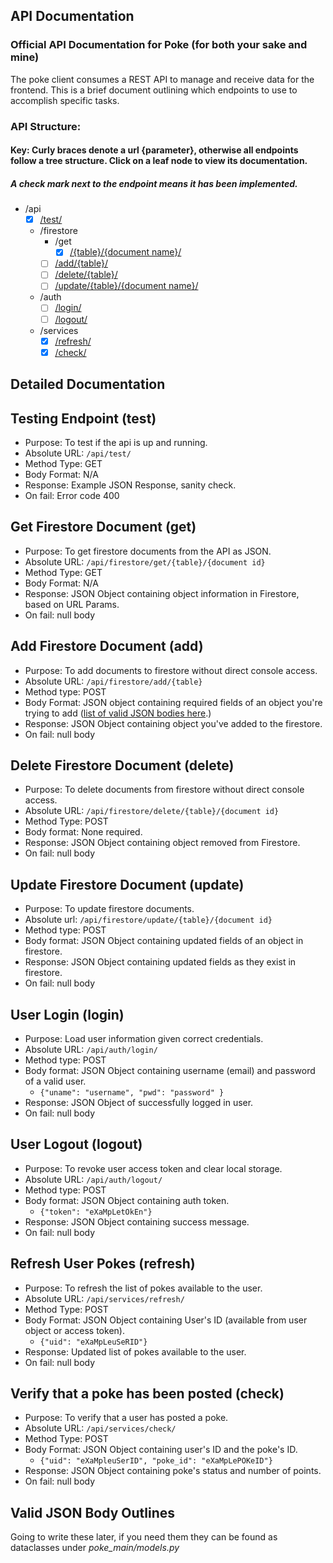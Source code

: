API Documentation
-
### Official API Documentation for Poke (for both your sake and mine)

The poke client consumes a REST API to manage and receive data for the frontend. This is a brief document
outlining which endpoints to use to accomplish specific tasks.

### API Structure:
#### Key: Curly braces denote a url {parameter}, otherwise all endpoints follow a tree structure. Click on a leaf node to view its documentation.
##### A check mark next to the endpoint means it has been implemented.
- /api
    - [x] [/test/](#testing-endpoint-test)
    - /firestore
        - /get
            - [x] [/{table}/{document name}/](#get-firestore-document-get)
        - [ ] [/add/{table}/](#add-firestore-document-add)
        - [ ] [/delete/{table}/](#delete-firestore-document-delete)
        - [ ] [/update/{table}/{document name}/](#update-firestore-document-update)
    - /auth
        - [ ] [/login/](#user-login-login)
        - [ ] [/logout/](#user-logout-logout)
    - /services
        - [x] [/refresh/](#refresh-user-pokes-refresh)
        - [x] [/check/](#verify-that-a-poke-has-been-posted-check)
        
## Detailed Documentation

## Testing Endpoint (test)
- Purpose: To test if the api is up and running.
- Absolute URL: `/api/test/`
- Method Type: GET
- Body Format: N/A
- Response: Example JSON Response, sanity check.
- On fail: Error code 400

## Get Firestore Document (get)
- Purpose: To get firestore documents from the API as JSON.
- Absolute URL: `/api/firestore/get/{table}/{document id}`
- Method Type: GET
- Body Format: N/A
- Response: JSON Object containing object information in Firestore, based on URL Params.
- On fail: null body

## Add Firestore Document (add)
- Purpose: To add documents to firestore without direct console access.
- Absolute URL: `/api/firestore/add/{table}`
- Method type: POST
- Body Format: JSON object containing required fields of an object you're trying to add ([list of valid JSON bodies here](#valid-json-body-outlines).)
- Response: JSON Object containing object you've added to the firestore.
- On fail: null body

## Delete Firestore Document (delete)
- Purpose: To delete documents from firestore without direct console access.
- Absolute URL: `/api/firestore/delete/{table}/{document id}`
- Method Type: POST
- Body format: None required.
- Response: JSON Object containing object removed from Firestore.
- On fail: null body

## Update Firestore Document (update)
- Purpose: To update firestore documents.
- Absolute url: `/api/firestore/update/{table}/{document id}`
- Method type: POST
- Body format: JSON Object containing updated fields of an object in firestore.
- Response: JSON Object containing updated fields as they exist in firestore.
- On fail: null body

## User Login (login)
- Purpose: Load user information given correct credentials.
- Absolute URL: `/api/auth/login/`
- Method type: POST
- Body format: JSON Object containing username (email) and password of a valid user.
    - `{"uname": "username", "pwd": "password" }`
- Response: JSON Object of successfully logged in user.
- On fail: null body

## User Logout (logout)
- Purpose: To revoke user access token and clear local storage.
- Absolute URL: `/api/auth/logout/`
- Method type: POST
- Body format: JSON Object containing auth token.
    - `{"token": "eXaMpLetOkEn"}`
- Response: JSON Object containing success message.
- On fail: null body

## Refresh User Pokes (refresh)
- Purpose: To refresh the list of pokes available to the user.
- Absolute URL: `/api/services/refresh/`
- Method Type: POST
- Body Format: JSON Object containing User's ID (available from user object or access token).
    - `{"uid": "eXaMpLeuSeRID"}`
- Response: Updated list of pokes available to the user.
- On fail: null body

## Verify that a poke has been posted (check)
- Purpose: To verify that a user has posted a poke.
- Absolute URL: `/api/services/check/`
- Method Type: POST
- Body Format: JSON Object containing user's ID and the poke's ID.
    - `{"uid": "eXaMpleuSerID", "poke_id": "eXaMpLePOKeID"}`
- Response: JSON Object containing poke's status and number of points.
- On fail: null body


## Valid JSON Body Outlines
Going to write these later, if you need them they can be found as dataclasses under _poke_main/models.py_